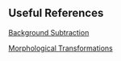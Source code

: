 ## Useful References

[Background Subtraction](https://docs.opencv.org/3.4/d1/dc5/tutorial_background_subtraction.html)

[Morphological Transformations](https://stackoverflow.com/a/58802719)
